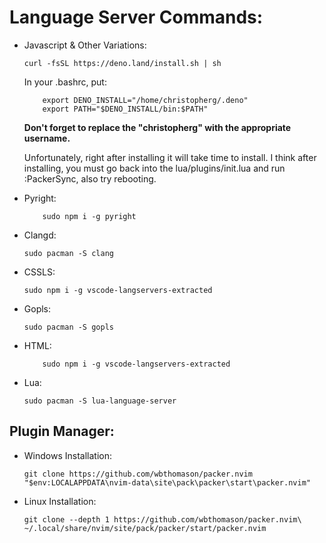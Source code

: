 # Language Server Commands:
* Javascript & Other Variations:
    ```
	curl -fsSL https://deno.land/install.sh | sh
    ```

    In your .bashrc, put:
	```
	    export DENO_INSTALL="/home/christopherg/.deno"
	    export PATH="$DENO_INSTALL/bin:$PATH"
	```
    **Don't forget to replace the "christopherg" with the appropriate username.**

	Unfortunately, right after installing it will take time to install.
    I think after installing, you must go back into the lua/plugins/init.lua
    and run :PackerSync, also try rebooting.

* Pyright:
    ```
        sudo npm i -g pyright
    ```

* Clangd:
    ```
	sudo pacman -S clang	
    ```
* CSSLS:
    ```
	sudo npm i -g vscode-langservers-extracted
    ```

* Gopls:
    ```
	sudo pacman -S gopls
    ```

* HTML:
    ```
        sudo npm i -g vscode-langservers-extracted
    ```

* Lua:
    ```
	sudo pacman -S lua-language-server
    ```

## Plugin Manager:
* Windows Installation:
    ```
    git clone https://github.com/wbthomason/packer.nvim "$env:LOCALAPPDATA\nvim-data\site\pack\packer\start\packer.nvim"
    ```

* Linux Installation:
    ```
    git clone --depth 1 https://github.com/wbthomason/packer.nvim\ ~/.local/share/nvim/site/pack/packer/start/packer.nvim
    ```


